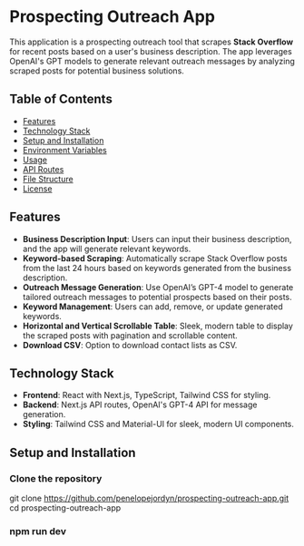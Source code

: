 # **Prospecting Outreach App**

This application is a prospecting outreach tool that scrapes **Stack Overflow** for recent posts based on a user's business description. The app leverages OpenAI's GPT models to generate relevant outreach messages by analyzing scraped posts for potential business solutions.

## **Table of Contents**
- [Features](#features)
- [Technology Stack](#technology-stack)
- [Setup and Installation](#setup-and-installation)
- [Environment Variables](#environment-variables)
- [Usage](#usage)
- [API Routes](#api-routes)
- [File Structure](#file-structure)
- [License](#license)

## **Features**
- **Business Description Input**: Users can input their business description, and the app will generate relevant keywords.
- **Keyword-based Scraping**: Automatically scrape Stack Overflow posts from the last 24 hours based on keywords generated from the business description.
- **Outreach Message Generation**: Use OpenAI’s GPT-4 model to generate tailored outreach messages to potential prospects based on their posts.
- **Keyword Management**: Users can add, remove, or update generated keywords.
- **Horizontal and Vertical Scrollable Table**: Sleek, modern table to display the scraped posts with pagination and scrollable content.
- **Download CSV**: Option to download contact lists as CSV.

## **Technology Stack**
- **Frontend**: React with Next.js, TypeScript, Tailwind CSS for styling.
- **Backend**: Next.js API routes, OpenAI's GPT-4 API for message generation.
- **Styling**: Tailwind CSS and Material-UI for sleek, modern UI components.

## **Setup and Installation**

### Clone the repository
git clone https://github.com/penelopejordyn/prospecting-outreach-app.git
cd prospecting-outreach-app
### npm run dev
